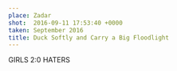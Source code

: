 ```yaml
---
place: Zadar
shot:  2016-09-11 17:53:40 +0000
taken: September 2016
title: Duck Softly and Carry a Big Floodlight
---
```


GIRLS 2:0 HATERS
